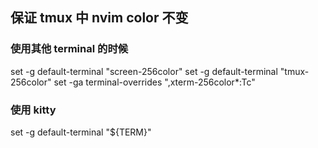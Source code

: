 ## 保证 tmux 中 nvim color 不变

### 使用其他 terminal 的时候

set -g default-terminal "screen-256color"
set -g default-terminal "tmux-256color"
set -ga terminal-overrides ",xterm-256color\*:Tc"

### 使用 kitty

set -g default-terminal "${TERM}"
